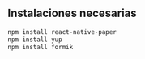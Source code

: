 ## Instalaciones necesarias

```sh
npm install react-native-paper
npm install yup
npm install formik
```